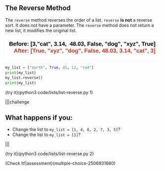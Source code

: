 ## The Reverse Method

The `reverse` method reverses the order of a list. `reverse` **is not** a reverse sort. It does not have a parameter. The `reverse` method does not return a new list, it modifies the original list.

![Reverse Method](.guides/images/list-reverse.png)

```python
my_list = ["north", True, 45, 12, "red"]
print(my_list)
my_list.reverse()
print(my_list)
```

{try it}(python3 code/lists/list-reverse.py 1)

|||challenge
## What happens if you:
* Change the list to `my_list = [1, 4, 6, 2, 7, 3, 5]`?
* Change the list to `my_list = [1]`?

|||

{try it}(python3 code/lists/list-reverse.py 2)

{Check It!|assessment}(multiple-choice-2506931680)